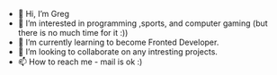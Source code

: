 - 👋 Hi, I’m Greg
- 👀 I’m interested in programming ,sports, and computer gaming (but there is no much time for it :))
- 🌱 I’m currently learning to become Fronted Developer.
- 💞️ I’m looking to collaborate on any intresting projects.
- 📫 How to reach me - mail is ok :)

<!---
siemacotam/siemacotam is a ✨ special ✨ repository because its `README.md` (this file) appears on your GitHub profile.
You can click the Preview link to take a look at your changes.
--->
